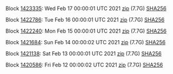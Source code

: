 Block [1423335](https://insight.dash.org/insight/block/000000000000001964225ffd58a186457306e9524db93e83ca87f062727963b1): Wed Feb 17 00:00:01 UTC 2021 [zip](https://dash-bootstrap.ams3.digitaloceanspaces.com/mainnet/2021-02-17/bootstrap.dat.zip) (7.7G) [SHA256](https://dash-bootstrap.ams3.digitaloceanspaces.com/mainnet/2021-02-17/sha256.txt)

Block [1422786](https://insight.dash.org/insight/block/000000000000000727460af51783d19d97b256146abc274eb3a15ece1007396d): Tue Feb 16 00:00:01 UTC 2021 [zip](https://dash-bootstrap.ams3.digitaloceanspaces.com/mainnet/2021-02-16/bootstrap.dat.zip) (7.7G) [SHA256](https://dash-bootstrap.ams3.digitaloceanspaces.com/mainnet/2021-02-16/sha256.txt)

Block [1422240](https://insight.dash.org/insight/block/00000000000000061f885404039ad9e3c43f0386a8e376342c6e3370b12886b9): Mon Feb 15 00:00:01 UTC 2021 [zip](https://dash-bootstrap.ams3.digitaloceanspaces.com/mainnet/2021-02-15/bootstrap.dat.zip) (7.7G) [SHA256](https://dash-bootstrap.ams3.digitaloceanspaces.com/mainnet/2021-02-15/sha256.txt)

Block [1421684](https://insight.dash.org/insight/block/0000000000000007cbda3de9a6e65799e5af7e087990d6aecf971bc56188d914): Sun Feb 14 00:00:02 UTC 2021 [zip](https://dash-bootstrap.ams3.digitaloceanspaces.com/mainnet/2021-02-14/bootstrap.dat.zip) (7.7G) [SHA256](https://dash-bootstrap.ams3.digitaloceanspaces.com/mainnet/2021-02-14/sha256.txt)

Block [1421138](https://insight.dash.org/insight/block/000000000000000a9dab16e2994c3edd1c547a106e4892ebc901cdb3ab605d86): Sat Feb 13 00:00:01 UTC 2021 [zip](https://dash-bootstrap.ams3.digitaloceanspaces.com/mainnet/2021-02-13/bootstrap.dat.zip) (7.7G) [SHA256](https://dash-bootstrap.ams3.digitaloceanspaces.com/mainnet/2021-02-13/sha256.txt)

Block [1420586](https://insight.dash.org/insight/block/000000000000000979670a851e5ebb59d790060d665c8497fe17b38915732638): Fri Feb 12 00:00:02 UTC 2021 [zip](https://dash-bootstrap.ams3.digitaloceanspaces.com/mainnet/2021-02-12/bootstrap.dat.zip) (7.7G) [SHA256](https://dash-bootstrap.ams3.digitaloceanspaces.com/mainnet/2021-02-12/sha256.txt)

